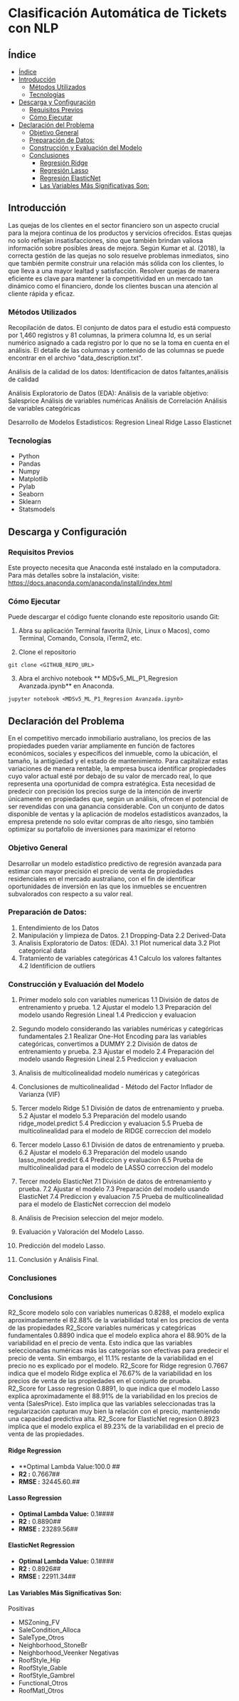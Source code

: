 # Clasificación Automática de Tickets con NLP

## Índice

- [Índice](#índice)
- [Introducción](#introducción)
  - [Métodos Utilizados](#métodos-utilizados)
  - [Tecnologías](#tecnologías)
- [Descarga y Configuración](#descarga-y-configuración)
  - [Requisitos Previos](#requisitos-previos)
  - [Cómo Ejecutar](#cómo-ejecutar)
- [Declaración del Problema](#declaración-del-problema)
  - [Objetivo General](#objetivo-general)
  - [Preparación de Datos:](#preparación-de-datos)
  - [Construcción y Evaluación del Modelo](#construcción-y-evaluación-del-modelo)
  - [Conclusiones](#conclusiones)
    - [Regresión Ridge](#regresión-ridge)
    - [Regresión Lasso](#regresión-lasso)
    - [Regresión ElasticNet](#regresión-lasso)
    - [Las Variables Más Significativas Son:](#las-variables-más-significativas-son)

## Introducción

Las quejas de los clientes en el sector financiero son un aspecto crucial para la mejora continua de los productos y servicios ofrecidos. Estas quejas no solo reflejan insatisfacciones, sino que también brindan valiosa información sobre posibles áreas de mejora. Según Kumar et al. (2018), la correcta gestión de las quejas no solo resuelve problemas inmediatos, sino que también permite construir una relación más sólida con los clientes, lo que lleva a una mayor lealtad y satisfacción. Resolver quejas de manera eficiente es clave para mantener la competitividad en un mercado tan dinámico como el financiero, donde los clientes buscan una atención al cliente rápida y eficaz.


### Métodos Utilizados
Recopilación de datos.
El conjunto de datos para el estudio está compuesto por 1,460 registros y 81 columnas, la primera columna Id, es un serial
numérico asignado a cada registro por lo que no se la toma en cuenta en el análisis. El detalle de las columnas y contenido
de las columnas se puede encontrar en el archivo "data_description.txt".

Análisis de la calidad de los datos:
Identificacion de datos faltantes,análisis de calidad

Análisis Exploratorio de Datos (EDA):
Análisis de la variable objetivo: Salesprice
Análisis de variables numéricas
Análisis de Correlación
Análisis de variables categóricas

Desarrollo de Modelos Estadisticos:
Regresion Lineal 
Ridge
Lasso
Elasticnet

### Tecnologías
* Python
* Pandas
* Numpy 
* Matplotlib
* Pylab 
* Seaborn 
* Sklearn
* Statsmodels

## Descarga y Configuración
### Requisitos Previos

Este proyecto necesita que Anaconda esté instalado en la computadora.
Para más detalles sobre la instalación, visite: https://docs.anaconda.com/anaconda/install/index.html


### Cómo Ejecutar

Puede descargar el código fuente clonando este repositorio usando Git:

1. Abra su aplicación Terminal favorita (Unix, Linux o Macos), como Terminal, Comando, Consola, iTerm2, etc.

2. Clone el repositorio

```
git clone <GITHUB_REPO_URL>
```

3. Abra el archivo notebook ** MDSv5_ML_P1_Regresion Avanzada.ipynb** en Anaconda.

```
jupyter notebook <MDSv5_ML_P1_Regresion Avanzada.ipynb>
```


## Declaración del Problema

En el competitivo mercado inmobiliario australiano, los precios de las propiedades pueden variar ampliamente en
función de factores económicos, sociales y específicos del inmueble, como la ubicación, el tamaño, la antigüedad 
y el estado de mantenimiento. Para capitalizar estas variaciones de manera rentable, la empresa busca identificar
propiedades cuyo valor actual esté por debajo de su valor de mercado real, lo que representa una oportunidad de 
compra estratégica. 
Esta necesidad de predecir con precisión los precios surge de la intención de invertir únicamente en propiedades 
que, según un análisis, ofrecen el potencial de ser revendidas con una ganancia considerable. Con un conjunto de
datos disponible de ventas y la aplicación de modelos estadísticos avanzados, la empresa pretende no solo evitar 
compras de alto riesgo, sino también optimizar su portafolio de inversiones para maximizar el retorno


### Objetivo General

Desarrollar un modelo estadístico predictivo de regresión avanzada para estimar con mayor precisión el precio de
venta de propiedades residenciales en el mercado australiano, con el fin de identificar oportunidades de inversión 
en las que los inmuebles se encuentren subvalorados con respecto a su valor real.

### Preparación de Datos:

1. Entendimiento de los Datos
2. Manipulación y limpieza de Datos.
2.1 Dropping-Data
2.2 Derived-Data
3. Analisis Exploratorio de Datos: (EDA).
3.1 Plot numerical data
3.2 Plot categorical data
4. Tratamiento de variables categóricas 
4.1 Calculo los valores faltantes
4.2 Identificion de outliers

### Construcción y Evaluación del Modelo

1. Primer modelo solo con variables numericas 
1.1 División de datos de entrenamiento y prueba.
1.2 Ajustar el modelo 
1.3 Preparación del modelo usando Regresión Lineal
1.4 Prediccion y evaluacion

2. Segundo modelo considerando las variables numéricas y categóricas fundamentales
2.1 Realizar One-Hot Encoding para las variables categóricas, convertimos a DUMMY
2.2 División de datos de entrenamiento y prueba.
2.3 Ajustar el modelo 
2.4 Preparación del modelo usando Regresión Lineal
2.5 Prediccion y evaluacion

3. Analisis de multicolinealidad modelo numéricas y categóricas
4. Conclusiones de multicolinealidad - Método del Factor Inflador de Varianza (VIF)

5. Tercer modelo Ridge
5.1 División de datos de entrenamiento y prueba.
5.2 Ajustar el modelo 
5.3 Preparación del modelo usando ridge_model.predict
5.4 Prediccion y evaluacion
5.5 Prueba de multicolinealidad para el modelo de RIDGE correccion del modelo

6. Tercer modelo Lasso
6.1 División de datos de entrenamiento y prueba.
6.2 Ajustar el modelo 
6.3 Preparación del modelo usando lasso_model.predict
6.4 Prediccion y evaluacion
6.5 Prueba de multicolinealidad para el modelo de LASSO correccion del modelo

7. Tercer modelo ElasticNet
7.1 División de datos de entrenamiento y prueba.
7.2 Ajustar el modelo 
7.3 Preparación del modelo usando ElasticNet
7.4 Prediccion y evaluacion
7.5 Prueba de multicolinealidad para el modelo de ElasticNet correccion del modelo

8. Análisis de Precision seleccion del mejor modelo.
7. Evaluación y Valoración del Modelo Lasso.
8. Predicción del modelo Lasso.
9. Conclusión y Análisis Final.

### Conclusiones

### Conclusions
R2_Score modelo solo con variables numericas 0.8288, el modelo explica aproximadamente el 82.88% de la variabilidad total en 
   los precios de venta de las propiedades
R2_Score variables numéricas y categóricas fundamentales 0.8890 indica que el modelo explica ahora el 88.90% de la variabilidad 
   en el precio de venta. Esto indica que las variables seleccionadas numéricas más las categorías son efectivas para
   predecir el precio de venta. Sin embargo, el 11.1% restante de la variabilidad en el precio no es explicado por el modelo.
R2_Score for Ridge regresion 0.7667 indica que el modelo Ridge explica el 76.67% de la variabilidad en los precios de venta 
   de las propiedades en el conjunto de prueba.  
R2_Score for Lasso regresion 0.8891, lo que indica que el modelo Lasso explica aproximadamente el 88.91% de la variabilidad 
   en los precios de venta (SalesPrice). Esto implica que las variables seleccionadas tras la regularización capturan muy bien
   la relación con el precio, manteniendo una capacidad predictiva alta.
R2_Score for ElasticNet regresion 0.8923 implica que el modelo explica el 89.23% de la variabilidad en el precio de venta de 
   las propiedades.

#### Ridge Regression
* **Optimal Lambda Value:100.0 ##
* **R2 :** 0.7667##
* **RMSE :** 32445.60.##

#### Lasso Regression
* **Optimal Lambda Value:** 0.1####
* **R2 :**  0.8890##
* **RMSE :**       23289.56##

#### ElasticNet Regression
* **Optimal Lambda Value:** 0.1####
* **R2 :**  0.8926##
* **RMSE :**       22911.34##

#### Las Variables Más Significativas Son:
Positivas
* MSZoning_FV
* SaleCondition_Alloca
* SaleType_Otros
* Neighborhood_StoneBr
* Neighborhood_Veenker
Negativas
* RoofStyle_Hip
* RoofStyle_Gable
* RoofStyle_Gambrel
* Functional_Otros
* RoofMatl_Otros
